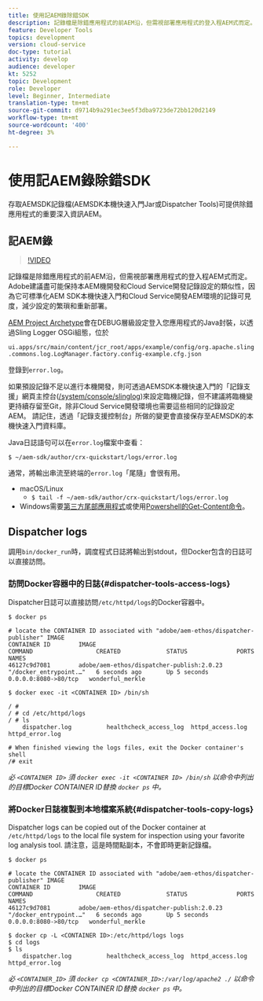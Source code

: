 ```yaml
---
title: 使用記AEM錄除錯SDK
description: 記錄檔是除錯應用程式的前AEM沿，但需視部署應用程式的登入程AEM式而定。
feature: Developer Tools
topics: development
version: cloud-service
doc-type: tutorial
activity: develop
audience: developer
kt: 5252
topic: Development
role: Developer
level: Beginner, Intermediate
translation-type: tm+mt
source-git-commit: d9714b9a291ec3ee5f3dba9723de72bb120d2149
workflow-type: tm+mt
source-wordcount: '400'
ht-degree: 3%

---
```



# 使用記AEM錄除錯SDK

存取AEMSDK記錄檔(AEMSDK本機快速入門Jar或Dispatcher Tools)可提供除錯應用程式的重要深入資訊AEM。

## 記AEM錄

>[!VIDEO](https://video.tv.adobe.com/v/34334/?quality=12&learn=on)

記錄檔是除錯應用程式的前AEM沿，但需視部署應用程式的登入程AEM式而定。 Adobe建議盡可能保持本AEM機開發和Cloud Service開發記錄設定的類似性，因為它可標準化AEM SDK本機快速入門和Cloud Service開發AEM環境的記錄可見度，減少設定的繁瑣和重新部署。

[AEM Project Archetype](https://github.com/adobe/aem-project-archetype)會在DEBUG層級設定登入您應用程式的Java封裝，以透過Sling Logger OSGi組態，位於

`ui.apps/src/main/content/jcr_root/apps/example/config/org.apache.sling.commons.log.LogManager.factory.config-example.cfg.json`

登錄到`error.log`。

如果預設記錄不足以進行本機開發，則可透過AEMSDK本機快速入門的「記錄支援」網頁主控台([/system/console/slinglog](http://localhost:4502/system/console/slinglog))來設定臨機記錄，但不建議將臨機變更持續存留至Git，除非Cloud Service開發環境也需要這些相同的記錄設定AEM。 請記住，透過「記錄支援控制台」所做的變更會直接保存至AEMSDK的本機快速入門資料庫。

Java日誌語句可以在`error.log`檔案中查看：

```
$ ~/aem-sdk/author/crx-quickstart/logs/error.log
```

通常，將輸出串流至終端的`error.log`「尾隨」會很有用。

+ macOS/Linux
   + `$ tail -f ~/aem-sdk/author/crx-quickstart/logs/error.log`
+ Windows需要[第三方尾部應用程式](https://stackoverflow.com/questions/187587/a-windows-equivalent-of-the-unix-tail-command)或使用[Powershell的Get-Content命令](https://stackoverflow.com/a/46444596/133936)。

## Dispatcher logs

調用`bin/docker_run`時，調度程式日誌將輸出到stdout，但Docker包含的日誌可以直接訪問。

### 訪問Docker容器中的日誌{#dispatcher-tools-access-logs}

Dispatcher日誌可以直接訪問`/etc/httpd/logs`的Docker容器中。

```shell
$ docker ps

# locate the CONTAINER ID associated with "adobe/aem-ethos/dispatcher-publisher" IMAGE
CONTAINER ID        IMAGE                                       COMMAND                  CREATED             STATUS              PORTS                  NAMES
46127c9d7081        adobe/aem-ethos/dispatcher-publish:2.0.23   "/docker_entrypoint.…"   6 seconds ago       Up 5 seconds        0.0.0.0:8080->80/tcp   wonderful_merkle

$ docker exec -it <CONTAINER ID> /bin/sh

/ # 
/ # cd /etc/httpd/logs
/ # ls
    dispatcher.log          healthcheck_access_log  httpd_access.log        httpd_error.log

# When finished viewing the logs files, exit the Docker container's shell
/# exit
```

_必 `<CONTAINER ID>` 須 `docker exec -it <CONTAINER ID> /bin/sh` 以命令中列出的目標Docker CONTAINER ID替換 `docker ps` 中。_


### 將Docker日誌複製到本地檔案系統{#dispatcher-tools-copy-logs}

Dispatcher logs can be copied out of the Docker container at `/etc/httpd/logs` to the local file system for inspection using your favorite log analysis tool. 請注意，這是時間點副本，不會即時更新記錄檔。

```shell
$ docker ps

# locate the CONTAINER ID associated with "adobe/aem-ethos/dispatcher-publisher" IMAGE
CONTAINER ID        IMAGE                                       COMMAND                  CREATED             STATUS              PORTS                  NAMES
46127c9d7081        adobe/aem-ethos/dispatcher-publish:2.0.23   "/docker_entrypoint.…"   6 seconds ago       Up 5 seconds        0.0.0.0:8080->80/tcp   wonderful_merkle

$ docker cp -L <CONTAINER ID>:/etc/httpd/logs logs 
$ cd logs
$ ls
    dispatcher.log          healthcheck_access_log  httpd_access.log        httpd_error.log
```

_必 `<CONTAINER_ID>` 須 `docker cp <CONTAINER_ID>:/var/log/apache2 ./` 以命令中列出的目標Docker CONTAINER ID替換 `docker ps` 中。_
